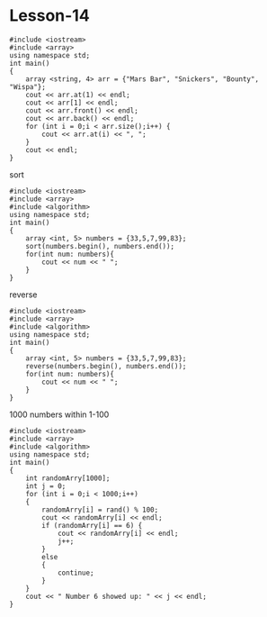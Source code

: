 # Lesson-14

    #include <iostream>
    #include <array>
    using namespace std;
    int main()
    {
        array <string, 4> arr = {"Mars Bar", "Snickers", "Bounty", "Wispa"};
        cout << arr.at(1) << endl;
        cout << arr[1] << endl;
        cout << arr.front() << endl;
        cout << arr.back() << endl;
        for (int i = 0;i < arr.size();i++) {
            cout << arr.at(i) << ", ";
        }
        cout << endl;
    }

sort

    #include <iostream>
    #include <array>
    #include <algorithm>
    using namespace std;
    int main()
    {
        array <int, 5> numbers = {33,5,7,99,83};
        sort(numbers.begin(), numbers.end());
        for(int num: numbers){
            cout << num << " ";
        }
    }
   
reverse

    #include <iostream>
    #include <array>
    #include <algorithm>
    using namespace std;
    int main()
    {
        array <int, 5> numbers = {33,5,7,99,83};
        reverse(numbers.begin(), numbers.end());
        for(int num: numbers){
            cout << num << " ";
        }
    }

1000 numbers within 1-100

    #include <iostream>
    #include <array>
    #include <algorithm>
    using namespace std;
    int main()
    {
        int randomArry[1000];
        int j = 0;
        for (int i = 0;i < 1000;i++)
        {
            randomArry[i] = rand() % 100;
            cout << randomArry[i] << endl;
            if (randomArry[i] == 6) {
                cout << randomArry[i] << endl;
                j++;
            }
            else 
            {
                continue;
            }
        }
        cout << " Number 6 showed up: " << j << endl;
    }
